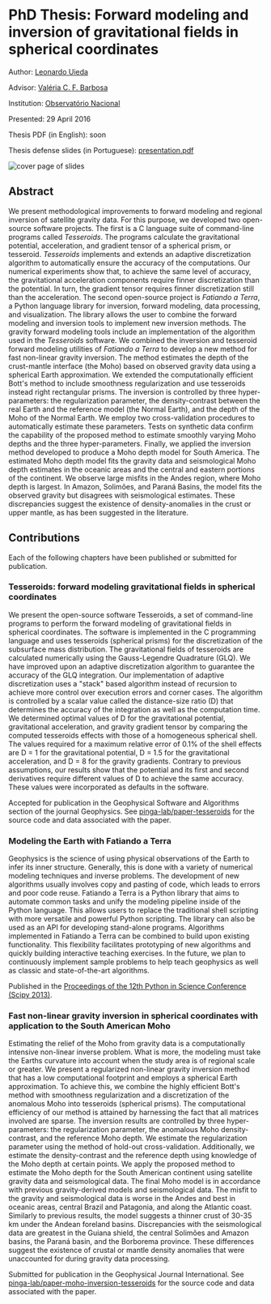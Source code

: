 # PhD Thesis: Forward modeling and inversion of gravitational fields in spherical coordinates

Author: [Leonardo Uieda](http://www.leouieda.com)

Advisor: [Valéria C. F. Barbosa](http://lattes.cnpq.br/0391036221142471)

Institution: [Observatório Nacional](http://www.on.br/)

Presented: 29 April 2016

Thesis PDF (in English): soon

Thesis defense slides (in Portuguese): [presentation.pdf](https://github.com/pinga-lab/phd-thesis/raw/master/presentation/presentation.pdf)

![cover page of slides](https://github.com/pinga-lab/phd-thesis/raw/master/cover.png)

## Abstract

We present methodological improvements to forward modeling and regional
inversion of satellite gravity data.  For this purpose, we developed two
open-source software projects.  The first is a C language suite of command-line
programs called *Tesseroids*.  The programs calculate the gravitational
potential, acceleration, and gradient tensor of a spherical prism, or
tesseroid.  *Tesseroids* implements and extends an adaptive discretization
algorithm to automatically ensure the accuracy of the computations.  Our
numerical experiments show that, to achieve the same level of accuracy, the
gravitational acceleration components require finner discretization than the
potential.  In turn, the gradient tensor requires finner discretization still
than the acceleration.  The second open-source project is *Fatiando a Terra*, a
Python language library for inversion, forward modeling, data processing, and
visualization.  The library allows the user to combine the forward modeling and
inversion tools to implement new inversion methods.  The gravity forward
modeling tools include an implementation of the algorithm used in the
*Tesseroids* software.  We combined the inversion and tesseroid forward
modeling utilities of *Fatiando a Terra* to develop a new method for fast
non-linear gravity inversion.  The method estimates the depth of the
crust-mantle interface (the Moho) based on observed gravity data using a
spherical Earth approximation.  We extended the computationally efficient
Bott's method to include smoothness regularization and use tesseroids instead
right rectangular prisms.  The inversion is controlled by three
hyper-parameters: the regularization parameter, the density-contrast between
the real Earth and the reference model (the Normal Earth), and the depth of the
Moho of the Normal Earth.  We employ two cross-validation procedures to
automatically estimate these parameters.  Tests on synthetic data confirm the
capability of the proposed method to estimate smoothly varying Moho depths and
the three hyper-parameters.  Finally, we applied the inversion method developed
to produce a Moho depth model for South America.  The estimated Moho depth
model fits the gravity data and seismological Moho depth estimates in the
oceanic areas and the central and eastern portions of the continent.  We
observe large misfits in the Andes region, where Moho depth is largest.  In
Amazon, Solimões, and Paraná Basins, the model fits the observed gravity but
disagrees with seismological estimates.  These discrepancies suggest the
existence of density-anomalies in the crust or upper mantle, as has been
suggested in the literature.

## Contributions

Each of the following chapters have been published or submitted for
publication.

### Tesseroids: forward modeling gravitational fields in spherical coordinates

We present the open-source software Tesseroids, a set of command-line programs
to perform the forward modeling of gravitational fields in spherical
coordinates.  The software is implemented in the C programming language and
uses tesseroids (spherical prisms) for the discretization of the subsurface
mass distribution.  The gravitational fields of tesseroids are calculated
numerically using the Gauss-Legendre Quadrature (GLQ).  We have improved upon
an adaptive discretization algorithm to guarantee the accuracy of the GLQ
integration.  Our implementation of adaptive discretization uses a "stack"
based algorithm instead of recursion to achieve more control over execution
errors and corner cases.  The algorithm is controlled by a scalar value called
the distance-size ratio (D) that determines the accuracy of the integration as
well as the computation time.  We determined optimal values of D for the
gravitational potential, gravitational acceleration, and gravity gradient
tensor by comparing the computed tesseroids effects with those of a homogeneous
spherical shell.  The values required for a maximum relative error of 0.1% of
the shell effects are D = 1 for the gravitational potential, D = 1.5 for the
gravitational acceleration, and D = 8 for the gravity gradients.  Contrary to
previous assumptions, our results show that the potential and its first and
second derivatives require different values of D to achieve the same accuracy.
These values were incorporated as defaults in the software.

Accepted for publication in the Geophysical Software and Algorithms section of
the journal Geophysics.  See
[pinga-lab/paper-tesseroids](https://github.com/pinga-lab/paper-tesseroids) for
the source code and data associated with the paper.

### Modeling the Earth with Fatiando a Terra

Geophysics is the science of using physical observations of the Earth to infer
its inner structure.  Generally, this is done with a variety of numerical
modeling techniques and inverse problems.  The development of new algorithms
usually involves copy and pasting of code, which leads to errors and poor code
reuse.  Fatiando a Terra is a Python library that aims to automate common tasks
and unify the modeling pipeline inside of the Python language.  This allows
users to replace the traditional shell scripting with more versatile and
powerful Python scripting.  The library can also be used as an API for
developing stand-alone programs.  Algorithms implemented in Fatiando a Terra
can be combined to build upon existing functionality.  This flexibility
facilitates prototyping of new algorithms and quickly building interactive
teaching exercises.  In the future, we plan to continuously implement sample
problems to help teach geophysics as well as classic and state-of-the-art
algorithms.

Published in the [Proceedings of the 12th Python in Science Conference (Scipy
2013)](http://www.leouieda.com/talks/scipy2013.html).

### Fast non-linear gravity inversion in spherical coordinates with application to the South American Moho

Estimating the relief of the Moho from gravity data is a computationally
intensive non-linear inverse problem.  What is more, the modeling must take the
Earths curvature into account when the study area is of regional scale or
greater.  We present a regularized non-linear gravity inversion method that has
a low computational footprint and employs a spherical Earth approximation.  To
achieve this, we combine the highly efficient Bott's method with smoothness
regularization and a discretization of the anomalous Moho into tesseroids
(spherical prisms).  The computational efficiency of our method is attained by
harnessing the fact that all matrices involved are sparse.  The inversion
results are controlled by three hyper-parameters: the regularization parameter,
the anomalous Moho density-contrast, and the reference Moho depth.  We estimate
the regularization parameter using the method of hold-out cross-validation.
Additionally, we estimate the density-contrast and the reference depth using
knowledge of the Moho depth at certain points.  We apply the proposed method to
estimate the Moho depth for the South American continent using satellite
gravity data and seismological data.  The final Moho model is in accordance
with previous gravity-derived models and seismological data.  The misfit to the
gravity and seismological data is worse in the Andes and best in oceanic areas,
central Brazil and Patagonia, and along the Atlantic coast.  Similarly to
previous results, the model suggests a thinner crust of 30-35 km under the
Andean foreland basins.  Discrepancies with the seismological data are greatest
in the Guiana shield, the central Solimões and Amazon basins, the Paraná basin,
and the Borborema province.  These differences suggest the existence of crustal
or mantle density anomalies that were unaccounted for during gravity data
processing.

Submitted for publication in the Geophysical Journal International.
See [pinga-lab/paper-moho-inversion-tesseroids](https://github.com/pinga-lab/paper-moho-inversion-tesseroids)
for the source code and data associated with the paper.

